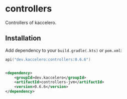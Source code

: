# controllers

Controllers of kaccelero.

## Installation

Add dependency to your `build.gradle(.kts)` or `pom.xml`:

```kotlin
api("dev.kaccelero:controllers:0.6.6")
```

```xml

<dependency>
    <groupId>dev.kaccelero</groupId>
    <artifactId>controllers-jvm</artifactId>
    <version>0.6.6</version>
</dependency>
```
